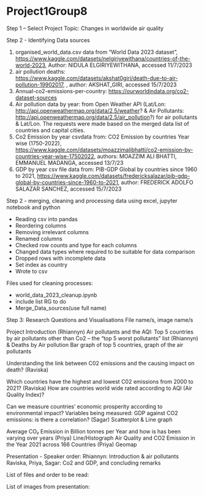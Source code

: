 # Project1Group8


Step 1 – Select Project Topic: Changes in worldwide air quality

Step 2 - Identifying Data sources

1.	organised_world_data.csv data from “World Data 2023 dataset”, https://www.kaggle.com/datasets/nelgiriyewithana/countries-of-the-world-2023, Author: NIDULA ELGIRIYEWITHANA, accessed 11/7/2023
2.	air pollution deaths: https://www.kaggle.com/datasets/akshat0giri/death-due-to-air-pollution-19902017, , author: AKSHAT_GIRI, accessed 15/7/2023
3.	Annual-co2-emissions-per-country: https://ourworldindata.org/co2-dataset-sources
4.	Air pollution data by year: from Open Weather API (Lat/Lon: http://api.openweathermap.org/data/2.5/weather? & Air Pollutants: http://api.openweathermap.org/data/2.5/air_pollution?) for air pollutants & Lat/Lon. The requests were made based on the merged data list of countries and capital cities. 
5.	Co2 Emission by year csvdata from: CO2 Emission by countries Year wise (1750-2022), https://www.kaggle.com/datasets/moazzimalibhatti/co2-emission-by-countries-year-wise-17502022, authors: MOAZZIM ALI BHATTI, EMMANUEL MADANGA, accessed 13/7/23
6.	GDP by year csv file data from: PIB-GDP Global by countries since 1960 to 2021,  https://www.kaggle.com/datasets/fredericksalazar/pib-gdp-global-by-countries-since-1960-to-2021,  author: FREDERICK ADOLFO SALAZAR SANCHEZ, accessed 15/7/2023


Step 2 - merging, cleaning and processing data using excel, jupyter notebook and python
-	Reading csv into pandas
-	Reordering columns 
-	Removing irrelevant columns
-	Renamed columns
-	Checked row counts and type for each columns
-	Changed data types where required to be suitable for data comparison
-	Dropped rows with incomplete data
-	Set index as country
-	Wrote to csv 

Files used for cleaning processes:
-	world_data_2023_cleanup.ipynb
-	include list RG to do
- 	Merge_Data_sources(use full name)


Step 3: Research Questions and Visualisations
File name/s, image name/s

Project Introduction (Rhiannyn)
Air pollutants and the AQI: Top 5 countries by air pollutants other than Co2 – the “top 5 worst pollutants” list (Rhiannyn) & Deaths by Air pollution
Bar graph of top 5 countries, graph of the air pollutants

Understanding the link between C02 emissions and the causing impact on death? (Raviska)

Which countries have the highest and lowest C02  emissions from 2000 to 2021? (Raviska)
How are countries world wide rated according to AQI (Air Quality Index)?

Can we measure countries’ economic prosperity according to environmental impact? 
Variables being measured: GDP against CO2 emissions: is there a correlation? (Sagar)
Scatterplot & Line graph

Average CO₂ Emission in Billion tonnes per Year and how is has been varying over years (Priya)
Line/Histograph
Air Quality and CO2 Emission in the Year 2021 across 166 Countries (Priya)
Geomap


Presentation - Speaker order:
Rhiannyn: Introduction & air pollutants
Raviska, 
Priya, 
Sagar: Co2 and GDP, and concluding remarks


List of files and order to be read:

List of images from presentation:



